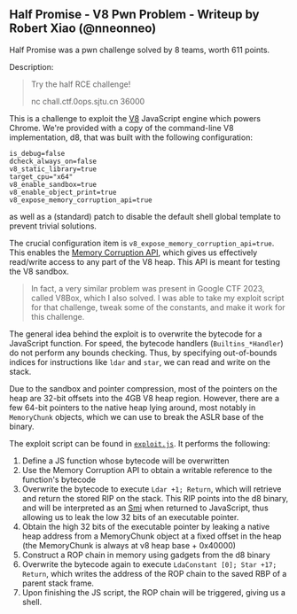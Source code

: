 ## Half Promise - V8 Pwn Problem - Writeup by Robert Xiao (@nneonneo)

Half Promise was a pwn challenge solved by 8 teams, worth 611 points.

Description:

> Try the half RCE challenge!
> 
> nc chall.ctf.0ops.sjtu.cn 36000

This is a challenge to exploit the [V8](https://v8.dev/) JavaScript engine which powers Chrome. We're provided with a copy of the command-line V8 implementation, d8, that was built with the following configuration:

```
is_debug=false
dcheck_always_on=false
v8_static_library=true
target_cpu="x64"
v8_enable_sandbox=true
v8_enable_object_print=true
v8_expose_memory_corruption_api=true
```

as well as a (standard) patch to disable the default shell global template to prevent trivial solutions.

The crucial configuration item is `v8_expose_memory_corruption_api=true`. This enables the [Memory Corruption API](https://chromium.googlesource.com/v8/v8/+/4a12cb1022ba335ce087dcfe31b261355524b3bf), which gives us effectively read/write access to any part of the V8 heap. This API is meant for testing the V8 sandbox.

> In fact, a very similar problem was present in Google CTF 2023, called V8Box, which I also solved. I was able to take my exploit script for that challenge, tweak some of the constants, and make it work for this challenge.

The general idea behind the exploit is to overwrite the bytecode for a JavaScript function. For speed, the bytecode handlers (`Builtins_*Handler`) do not perform any bounds checking. Thus, by specifying out-of-bounds indices for instructions like `ldar` and `star`, we can read and write on the stack.

Due to the sandbox and pointer compression, most of the pointers on the heap are 32-bit offsets into the 4GB V8 heap region. However, there are a few 64-bit pointers to the native heap lying around, most notably in `MemoryChunk` objects, which we can use to break the ASLR base of the binary.

The exploit script can be found in [`exploit.js`](exploit.js). It performs the following:

1. Define a JS function whose bytecode will be overwritten
2. Use the Memory Corruption API to obtain a writable reference to the function's bytecode
3. Overwrite the bytecode to execute `Ldar +1; Return`, which will retrieve and return the stored RIP on the stack. This RIP points into the d8 binary, and will be interpreted as an [Smi](https://v8.dev/blog/elements-kinds) when returned to JavaScript, thus allowing us to leak the low 32 bits of an executable pointer.
4. Obtain the high 32 bits of the executable pointer by leaking a native heap address from a MemoryChunk object at a fixed offset in the heap (the MemoryChunk is always at v8 heap base + 0x40000)
5. Construct a ROP chain in memory using gadgets from the d8 binary
6. Overwrite the bytecode again to execute `LdaConstant [0]; Star +17; Return`, which writes the address of the ROP chain to the saved RBP of a parent stack frame.
7. Upon finishing the JS script, the ROP chain will be triggered, giving us a shell.
